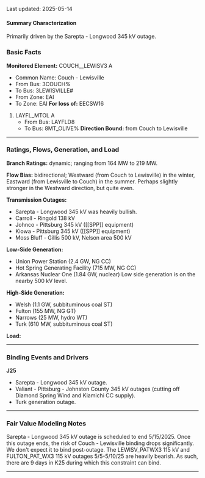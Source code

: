 Last updated: 2025-05-14
#### Summary Characterization
Primarily driven by the Sarepta - Longwood 345 kV outage.
### Basic Facts
**Monitored Element:** COUCH__LEWISV3 A
- Common Name: Couch - Lewisville
- From Bus: 3COUCH%
- To Bus: 3LEWISVILLE#
- From Zone: EAI
- To Zone: EAI
**For loss of:** EECSW16
1. LAYFL_MTOL A
    - From Bus: LAYFLD8
    - To Bus: 8MT_OLIVE%
**Direction Bound:** from Couch to Lewisville

---
### Ratings, Flows, Generation, and Load
**Branch Ratings:** dynamic; ranging from 164 MW to 219 MW.

**Flow Bias:** bidirectional; Westward (from Couch to Lewisville) in the winter, Eastward (from Lewisville to Couch) in the summer. Perhaps slightly stronger in the Westward direction, but quite even.

**Transmission Outages:**
- Sarepta - Longwood 345 kV was heavily bullish.
- Carroll - Ringold 138 kV
- Johnco - Pittsburg 345 kV ([[SPP]] equipment)
- Kiowa - Pittsburg 345 kV ([[SPP]] equipment)
- Moss Bluff - Gillis 500 kV, Nelson area 500 kV

**Low-Side Generation:**
- Union Power Station (2.4 GW, NG CC)
- Hot Spring Generating Facility (715 MW, NG CC)
- Arkansas Nuclear One (1.84 GW, nuclear)
Low side generation is on the nearby 500 kV level.

**High-Side Generation:**
- Welsh (1.1 GW, subbituminous coal ST)
- Fulton (155 MW, NG GT)
- Narrows (25 MW, hydro WT)
- Turk (610 MW, subbituminous coal ST)

**Load:**

---
### Binding Events and Drivers
**J25**
- Sarepta - Longwood 345 kV outage.
- Valiant - Pittsburg - Johnston County 345 kV outages (cutting off Diamond Spring Wind and Kiamichi CC supply).
- Turk generation outage.

---
### Fair Value Modeling Notes
Sarepta - Longwood 345 kV outage is scheduled to end 5/15/2025. Once this outage ends, the risk of Couch - Lewisville binding drops significantly. We don't expect it to bind post-outage. The LEWISV_PATWX3 115 kV and FULTON_PAT_WX3 115 kV outages 5/5-5/10/25 are heavily bearish. As such, there are 9 days in K25 during which this constraint can bind.

---
